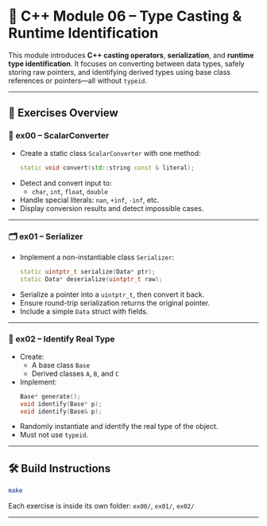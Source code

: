 # 🔁 C++ Module 06 – Type Casting & Runtime Identification

This module introduces **C++ casting operators**, **serialization**, and **runtime type identification**. It focuses on converting between data types, safely storing raw pointers, and identifying derived types using base class references or pointers—all without `typeid`.

---

## 📁 Exercises Overview

### 🧪 ex00 – ScalarConverter

- Create a static class `ScalarConverter` with one method:
  ```cpp
  static void convert(std::string const & literal);
  ```
- Detect and convert input to:
  - `char`, `int`, `float`, `double`
- Handle special literals: `nan`, `+inf`, `-inf`, etc.
- Display conversion results and detect impossible cases.

---

### 🗂️ ex01 – Serializer

- Implement a non-instantiable class `Serializer`:
  ```cpp
  static uintptr_t serialize(Data* ptr);
  static Data* deserialize(uintptr_t raw);
  ```
- Serialize a pointer into a `uintptr_t`, then convert it back.
- Ensure round-trip serialization returns the original pointer.
- Include a simple `Data` struct with fields.

---

### 🧬 ex02 – Identify Real Type

- Create:
  - A base class `Base`
  - Derived classes `A`, `B`, and `C`
- Implement:
  ```cpp
  Base* generate();
  void identify(Base* p);
  void identify(Base& p);
  ```
- Randomly instantiate and identify the real type of the object.
- Must not use `typeid`.

---

## 🛠️ Build Instructions

```bash
make
```

Each exercise is inside its own folder: `ex00/`, `ex01/`, `ex02/`

---
